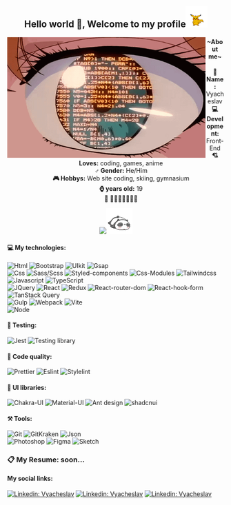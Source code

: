 <h2 align="center">Hello world 👋, Welcome to my profile<img src="./assets/pockemon.gif" width="50"></h2>

<!-- <p><em>Associate Technical Lead at <a href="https://www.oneorigin.us/">OneOrigin
</a><img src="https://i.gifer.com/3BBF.gif" width="30">
</em></p> -->

<!-- <div align="center"><i>I'm a Front-End developer</i></div> -->

<!-- <img align="right" src="./assets/duck.gif" width="230"> -->
<img src="./assets/EyesCoding.gif" align="left" width="460" height="280">
<!-- <p>Technology:</p> -->
<!-- <span> -->
<div align="center">
<h4>~About me~</h4>

<ul type="none">
<li>
 <b>👦 Name:</b> Vyacheslav</li>
<li>
 <b>💻 Development:</b> Front-End</li>
<li>
<b>💘 Loves:</b> coding, games, anime
</li>
<li>
<b>♂️ Gender:</b> He/Him
</li>
<!-- <li>
<b>LastMucic:</b> https://scrobble.egirl.ing
</li> -->
<li>
<b>🎮 Hobbys:</b> Web site coding, skiing, gymnasium 
</li>
<li>
<b>⌚ years old:</b> 19
</li>
 <li>
<b>💖</b> 🦆🦆🦆🦆🦆🦆🦆
</li>
</ul>
<a href="https://www.github.com/Meow-Double" target="_blank" rel="noreferrer"><img src="https://img.shields.io/github/followers/Meow-Double?logo=github&style=for-the-badge&color=0891b2&labelColor=27272a" /></a><img src="./assets/panda.gif" width="60">
</div>
<!-- <img src="https://i.gifer.com/3BBF.gif" width="60"> -->

<!-- [![GitHub followers](https://img.shields.io/github/followers/Meow-double?label=Follow&style=social)](https://github.com/Meow-Double) -->
<!-- [![website](https://img.shields.io/badge/Website-46a2f1.svg?&style=flat-square&logo=Google-Chrome&logoColor=white&link=https://anmolsingh.me/)](https://anmolsingh.me/) -->
<!-- ![](https://visitor-badge.glitch.me/badge?page_id=anmol098.anmol098) -->
<!-- ![Waka Readme](https://github.com/anmol098/anmol098/workflows/Waka%20Readme/badge.svg) -->
<!-- <span><img src="https://i.gifer.com/3BBF.gif" width="30"></span> -->

<h4>💻 My technologies:</h4>

![Html](https://img.shields.io/badge/HTML5-E34F26?style=for-the-badge&logo=html5&logoColor=white) ![Bootstrap](https://img.shields.io/badge/Bootstrap-7C12F8?style=for-the-badge&logo=bootstrap&logoColor=fff) ![UIkit](https://img.shields.io/badge/UIkit-2396F3?style=for-the-badge&logo=UIkit&logoColor=fff) ![Gsap](https://img.shields.io/badge/Gsap-333331?style=for-the-badge&logo=greensock&logoColor=88CE02) \
![Css](https://img.shields.io/badge/CSS3-1572B6?style=for-the-badge&logo=css3&logoColor=white) ![Sass/Scss](https://img.shields.io/badge/Sass/Scss-CB6699?style=for-the-badge&logo=sass&logoColor=white) ![Styled-components](https://img.shields.io/badge/Styled--components-CB6699?style=for-the-badge&logo=styled-components&logoColor=FFD361) ![Css-Modules](https://img.shields.io/badge/Css--Modules-1C6EAE?style=for-the-badge&logo=css-modules&logoColor=fff) ![Tailwindcss](https://img.shields.io/badge/Tailwindcss-06B6D4?style=for-the-badge&logo=Tailwindcss&logoColor=fff) \
![Javascript](https://img.shields.io/badge/JavaScript-323330?style=for-the-badge&logo=javascript&logoColor=F7DF1E) ![TypeScript](https://img.shields.io/badge/TypeScript-007ACC?style=for-the-badge&logo=typescript&logoColor=fff) \
![JQuery](https://img.shields.io/badge/JQuery-0868AC?style=for-the-badge&logo=jquery&logoColor=fff) ![React](https://img.shields.io/badge/React-%2320232a.svg?style=for-the-badge&logo=react&logoColor=%2361DAFB) ![Redux](https://img.shields.io/badge/Redux-323330?style=for-the-badge&logo=redux&logoColor=BA8FFF) ![React-router-dom](https://img.shields.io/badge/React--router--dom-424242?style=for-the-badge&logo=react-router&logoColor=62DAFB) ![React-hook-form](https://img.shields.io/badge/React--hook--form-EC5990?style=for-the-badge&logo=react-hook-form&logoColor=fff) ![TanStack Query](https://img.shields.io/badge/TanStack_Query-FF4154?style=for-the-badge&logo=React-query&logoColor=white) \
![Gulp](https://img.shields.io/badge/Gulp-EB4A4B?style=for-the-badge&logo=gulp&logoColor=white) ![Webpack](https://img.shields.io/badge/Webpack-1C78C0?style=for-the-badge&logo=webpack&logoColor=white) ![Vite](https://img.shields.io/badge/Vite-8082FF?style=for-the-badge&logo=Vite&logoColor=FFCD25) \
![Node](https://img.shields.io/badge/Node.Js-339933?style=for-the-badge&logo=node.js&logoColor=fff)

<h4>🔧 Testing:</h4>

![Jest](https://img.shields.io/badge/Jest-C21325?style=for-the-badge&logo=Jest&logoColor=white) ![Testing library](https://img.shields.io/badge/Testing_Library-C21325?style=for-the-badge&logo=TestingLibrary&logoColor=white) 

<h4>📃 Code quality:</h4>

![Prettier](https://img.shields.io/badge/Prettier-1D2E37?style=for-the-badge&logo=Prettier&logoColor=white) ![Eslint](https://img.shields.io/badge/Eslint-4B32C3?style=for-the-badge&logo=Eslint&logoColor=white) ![Stylelint](https://img.shields.io/badge/Stylelint-263238?style=for-the-badge&logo=Stylelint&logoColor=white)

<h4>🎨 UI libraries:</h4>

![Chakra-UI](https://img.shields.io/badge/Chakra--UI-319795?style=for-the-badge&logo=chakra-ui&logoColor=white) ![Material-UI](https://img.shields.io/badge/Material--UI-blue?style=for-the-badge&logo=mui&logoColor=white) ![Ant design](https://img.shields.io/badge/Ant_Design-F74354?style=for-the-badge&logo=ant-design&logoColor=white) ![shadcnui](https://img.shields.io/badge/Shadcn--UI-000000?style=for-the-badge&logo=shadcnui&logoColor=white)

<h4>⚒️ Tools:</h4>

![Git](https://img.shields.io/badge/GIT-E44C30?style=for-the-badge&logo=git&logoColor=white) ![GitKraken](https://img.shields.io/badge/Git_Kraken-28333A?style=for-the-badge&logo=GitKraken&logoColor=179287) ![Json](https://img.shields.io/badge/Json-5E5C5C?style=for-the-badge&logo=json&logoColor=white) \
![Photoshop](https://img.shields.io/badge/Photoshop-31A8FF?style=for-the-badge&logo=Adobe%20Photoshop&logoColor=black) ![Figma](https://img.shields.io/badge/Figma-F24E1E?style=for-the-badge&logo=figma&logoColor=white) ![Sketch](https://img.shields.io/badge/Sketch-222222?style=for-the-badge&logo=Sketch&logoColor=F7B500) 

### 📋 My Resume: soon...

#### My social links:

<!-- [![Twitter Follow](https://img.shields.io/twitter/follow/misteranmol?label=Follow)](https://twitter.com/intent/follow?screen_name=misteranmol) -->

[![Linkedin: Vyacheslav](https://img.shields.io/badge/-Vyacheslav-blue?style=social-square&logo=Linkedin&logoColor=white&link=https://www.linkedin.com/in/vyacheslav-pugachev-7843292b1/)](https://www.linkedin.com/in/vyacheslav-pugachev-7843292b1/) [![Linkedin: Vyacheslav](https://img.shields.io/badge/-Vyacheslav-blue?style=social-square&logo=Telegram&logoColor=white&link=https://t.me/Meow_Double)](https://t.me/Meow_Double) [![Linkedin: Vyacheslav](https://img.shields.io/badge/-Vyacheslav-blue?style=social-square&logo=Vk&logoColor=white&link=https://vk.com/id492851216)](https://vk.com/id492851216)
<!-- <img src="https://i.gifer.com/4N14.gif"> -->
<!-- <img src="https://i.gifer.com/1j6F.gif"> -->
<!-- <img src="https://i.gifer.com/GiZi.gif"> -->


